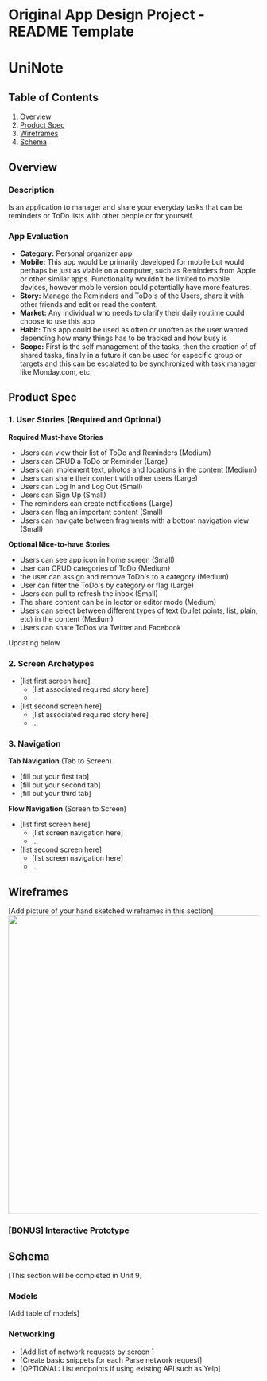 Original App Design Project - README Template
===

# UniNote

## Table of Contents
1. [Overview](#Overview)
1. [Product Spec](#Product-Spec)
1. [Wireframes](#Wireframes)
2. [Schema](#Schema)

## Overview
### Description
Is an application to manager and share your everyday tasks that can be reminders or ToDo lists with other people or for yourself.

### App Evaluation
- **Category:** Personal organizer app	
- **Mobile:** This app would be primarily developed for mobile but would perhaps be just as viable on a computer, such as Reminders from Apple or other similar apps. Functionality wouldn't be limited to mobile devices, however mobile version could potentially have more features.
- **Story:** Manage the Reminders and ToDo's of the Users, share it with other friends and edit or read the content.
- **Market:** Any individual who needs to clarify their daily routime could choose to use this app
- **Habit:** This app could be used as often or unoften as the user wanted depending how many things has to be tracked and how busy is
- **Scope:** First is the self management of the tasks, then the creation of of shared tasks, finally in a future it can be used for especific group or targets and this can be escalated to be synchronized with task manager like Monday.com, etc.

## Product Spec

### 1. User Stories (Required and Optional)

**Required Must-have Stories**

* Users can view their list of ToDo and Reminders (Medium) 
* Users can CRUD a ToDo or Reminder (Large)
* Users can implement text, photos and locations in the content (Medium)
* Users can share their content with other users (Large)
* Users can Log In and Log Out (Small)
* Users can Sign Up (Small)
* The reminders can create notifications (Large)
* Users can flag an important content (Small)
* Users can navigate between fragments with a bottom navigation view (Small)



**Optional Nice-to-have Stories**

* Users can see app icon in home screen (Small)
* User can CRUD categories of ToDo {Medium}
* the user can assign and remove ToDo's to a category (Medium)
* User can filter the ToDo's by category or flag (Large)
* Users can pull to refresh the inbox (Small)
* The share content can be in lector or editor mode (Medium)
* Users can select between different types of text (bullet points, list, plain, etc) in the content (Medium)
* Users can share ToDos via Twitter and Facebook


Updating below

### 2. Screen Archetypes

* [list first screen here]
   * [list associated required story here]
   * ...
* [list second screen here]
   * [list associated required story here]
   * ...


### 3. Navigation


**Tab Navigation** (Tab to Screen)

* [fill out your first tab]
* [fill out your second tab]
* [fill out your third tab]

**Flow Navigation** (Screen to Screen)

* [list first screen here]
   * [list screen navigation here]
   * ...
* [list second screen here]
   * [list screen navigation here]
   * ...

## Wireframes
[Add picture of your hand sketched wireframes in this section]
<img src="YOUR_WIREFRAME_IMAGE_URL" width=600>

### [BONUS] Interactive Prototype

## Schema 
[This section will be completed in Unit 9]
### Models
[Add table of models]
### Networking
- [Add list of network requests by screen ]
- [Create basic snippets for each Parse network request]
- [OPTIONAL: List endpoints if using existing API such as Yelp]
